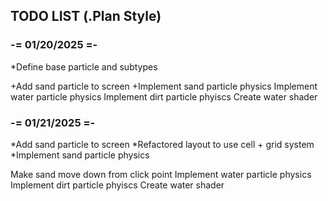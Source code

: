 ## TODO LIST (.Plan Style)

### -= 01/20/2025 =-

*Define base particle and subtypes

+Add sand particle to screen
+Implement sand particle physics
Implement water particle physics
Implement dirt particle phyiscs
Create water shader

### -= 01/21/2025 =-

*Add sand particle to screen
*Refactored layout to use cell + grid system
*Implement sand particle physics

Make sand move down from click point
Implement water particle physics
Implement dirt particle phyiscs
Create water shader


